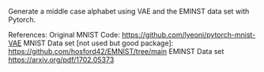 Generate a middle case alphabet using VAE and the EMINST data set with Pytorch.


References:
Original MNIST Code: https://github.com/lyeoni/pytorch-mnist-VAE
MNIST Data set [not used but good package]: https://github.com/hosford42/EMNIST/tree/main
EMINST Data set https://arxiv.org/pdf/1702.05373


